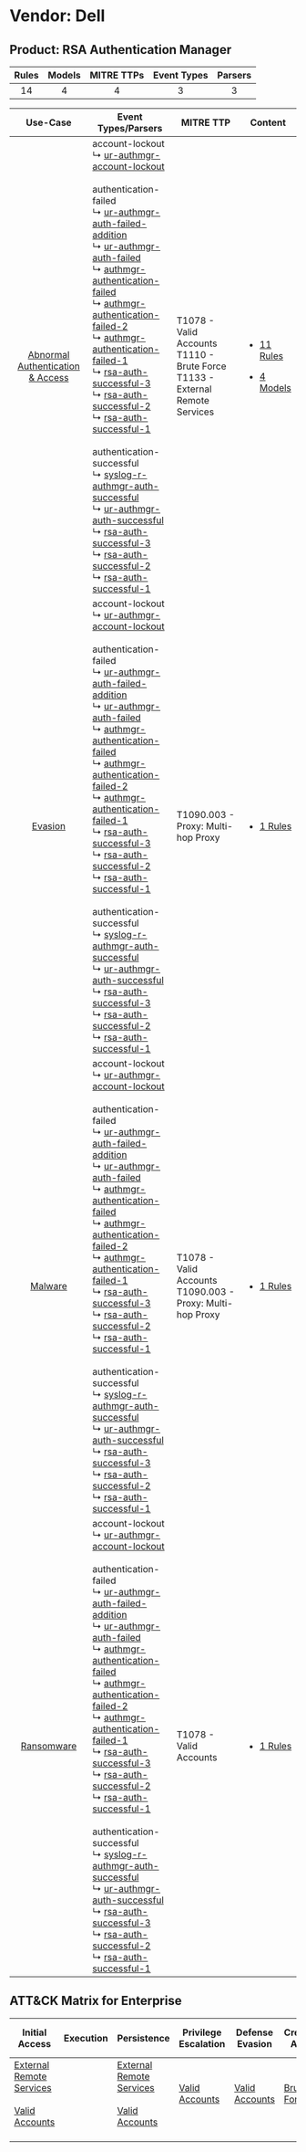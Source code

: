Vendor: Dell
============
Product: RSA Authentication Manager
-----------------------------------
| Rules | Models | MITRE TTPs | Event Types | Parsers |
|:-----:|:------:|:----------:|:-----------:|:-------:|
|  14   |   4    |     4      |      3      |    3    |

|                                           Use-Case                                           | Event Types/Parsers                                                                                                                                                                                                                                                                                                                                                                                                                                                                                                                                                                                                                                                                                                                                                                                                                                                                                                                                                                                                                                                                                                                                                                                                                                                                                                                              | MITRE TTP                                                                             | Content                                                                                                                                      |
|:--------------------------------------------------------------------------------------------:| ------------------------------------------------------------------------------------------------------------------------------------------------------------------------------------------------------------------------------------------------------------------------------------------------------------------------------------------------------------------------------------------------------------------------------------------------------------------------------------------------------------------------------------------------------------------------------------------------------------------------------------------------------------------------------------------------------------------------------------------------------------------------------------------------------------------------------------------------------------------------------------------------------------------------------------------------------------------------------------------------------------------------------------------------------------------------------------------------------------------------------------------------------------------------------------------------------------------------------------------------------------------------------------------------------------------------------------------------ | ------------------------------------------------------------------------------------- | -------------------------------------------------------------------------------------------------------------------------------------------- |
| [Abnormal Authentication & Access](../../../UseCases/uc_abnormal_authentication_&_access.md) |  account-lockout<br> ↳ [ur-authmgr-account-lockout](Parsers/parserContent_ur-authmgr-account-lockout.md)<br><br> authentication-failed<br> ↳ [ur-authmgr-auth-failed-addition](Parsers/parserContent_ur-authmgr-auth-failed-addition.md)<br> ↳ [ur-authmgr-auth-failed](Parsers/parserContent_ur-authmgr-auth-failed.md)<br> ↳ [authmgr-authentication-failed](Parsers/parserContent_authmgr-authentication-failed.md)<br> ↳ [authmgr-authentication-failed-2](Parsers/parserContent_authmgr-authentication-failed-2.md)<br> ↳ [authmgr-authentication-failed-1](Parsers/parserContent_authmgr-authentication-failed-1.md)<br> ↳ [rsa-auth-successful-3](Parsers/parserContent_rsa-auth-successful-3.md)<br> ↳ [rsa-auth-successful-2](Parsers/parserContent_rsa-auth-successful-2.md)<br> ↳ [rsa-auth-successful-1](Parsers/parserContent_rsa-auth-successful-1.md)<br><br> authentication-successful<br> ↳ [syslog-r-authmgr-auth-successful](Parsers/parserContent_syslog-r-authmgr-auth-successful.md)<br> ↳ [ur-authmgr-auth-successful](Parsers/parserContent_ur-authmgr-auth-successful.md)<br> ↳ [rsa-auth-successful-3](Parsers/parserContent_rsa-auth-successful-3.md)<br> ↳ [rsa-auth-successful-2](Parsers/parserContent_rsa-auth-successful-2.md)<br> ↳ [rsa-auth-successful-1](Parsers/parserContent_rsa-auth-successful-1.md)<br> | T1078 - Valid Accounts<br>T1110 - Brute Force<br>T1133 - External Remote Services<br> | [<ul><li>11 Rules</li></ul><ul><li>4 Models</li></ul>](Rules_Models/r_m_dell_rsa_authentication_manager_Abnormal_Authentication_&_Access.md) |
|                          [Evasion](../../../UseCases/uc_evasion.md)                          |  account-lockout<br> ↳ [ur-authmgr-account-lockout](Parsers/parserContent_ur-authmgr-account-lockout.md)<br><br> authentication-failed<br> ↳ [ur-authmgr-auth-failed-addition](Parsers/parserContent_ur-authmgr-auth-failed-addition.md)<br> ↳ [ur-authmgr-auth-failed](Parsers/parserContent_ur-authmgr-auth-failed.md)<br> ↳ [authmgr-authentication-failed](Parsers/parserContent_authmgr-authentication-failed.md)<br> ↳ [authmgr-authentication-failed-2](Parsers/parserContent_authmgr-authentication-failed-2.md)<br> ↳ [authmgr-authentication-failed-1](Parsers/parserContent_authmgr-authentication-failed-1.md)<br> ↳ [rsa-auth-successful-3](Parsers/parserContent_rsa-auth-successful-3.md)<br> ↳ [rsa-auth-successful-2](Parsers/parserContent_rsa-auth-successful-2.md)<br> ↳ [rsa-auth-successful-1](Parsers/parserContent_rsa-auth-successful-1.md)<br><br> authentication-successful<br> ↳ [syslog-r-authmgr-auth-successful](Parsers/parserContent_syslog-r-authmgr-auth-successful.md)<br> ↳ [ur-authmgr-auth-successful](Parsers/parserContent_ur-authmgr-auth-successful.md)<br> ↳ [rsa-auth-successful-3](Parsers/parserContent_rsa-auth-successful-3.md)<br> ↳ [rsa-auth-successful-2](Parsers/parserContent_rsa-auth-successful-2.md)<br> ↳ [rsa-auth-successful-1](Parsers/parserContent_rsa-auth-successful-1.md)<br> | T1090.003 - Proxy: Multi-hop Proxy<br>                                                | [<ul><li>1 Rules</li></ul>](Rules_Models/r_m_dell_rsa_authentication_manager_Evasion.md)                                                     |
|                          [Malware](../../../UseCases/uc_malware.md)                          |  account-lockout<br> ↳ [ur-authmgr-account-lockout](Parsers/parserContent_ur-authmgr-account-lockout.md)<br><br> authentication-failed<br> ↳ [ur-authmgr-auth-failed-addition](Parsers/parserContent_ur-authmgr-auth-failed-addition.md)<br> ↳ [ur-authmgr-auth-failed](Parsers/parserContent_ur-authmgr-auth-failed.md)<br> ↳ [authmgr-authentication-failed](Parsers/parserContent_authmgr-authentication-failed.md)<br> ↳ [authmgr-authentication-failed-2](Parsers/parserContent_authmgr-authentication-failed-2.md)<br> ↳ [authmgr-authentication-failed-1](Parsers/parserContent_authmgr-authentication-failed-1.md)<br> ↳ [rsa-auth-successful-3](Parsers/parserContent_rsa-auth-successful-3.md)<br> ↳ [rsa-auth-successful-2](Parsers/parserContent_rsa-auth-successful-2.md)<br> ↳ [rsa-auth-successful-1](Parsers/parserContent_rsa-auth-successful-1.md)<br><br> authentication-successful<br> ↳ [syslog-r-authmgr-auth-successful](Parsers/parserContent_syslog-r-authmgr-auth-successful.md)<br> ↳ [ur-authmgr-auth-successful](Parsers/parserContent_ur-authmgr-auth-successful.md)<br> ↳ [rsa-auth-successful-3](Parsers/parserContent_rsa-auth-successful-3.md)<br> ↳ [rsa-auth-successful-2](Parsers/parserContent_rsa-auth-successful-2.md)<br> ↳ [rsa-auth-successful-1](Parsers/parserContent_rsa-auth-successful-1.md)<br> | T1078 - Valid Accounts<br>T1090.003 - Proxy: Multi-hop Proxy<br>                      | [<ul><li>1 Rules</li></ul>](Rules_Models/r_m_dell_rsa_authentication_manager_Malware.md)                                                     |
|                       [Ransomware](../../../UseCases/uc_ransomware.md)                       |  account-lockout<br> ↳ [ur-authmgr-account-lockout](Parsers/parserContent_ur-authmgr-account-lockout.md)<br><br> authentication-failed<br> ↳ [ur-authmgr-auth-failed-addition](Parsers/parserContent_ur-authmgr-auth-failed-addition.md)<br> ↳ [ur-authmgr-auth-failed](Parsers/parserContent_ur-authmgr-auth-failed.md)<br> ↳ [authmgr-authentication-failed](Parsers/parserContent_authmgr-authentication-failed.md)<br> ↳ [authmgr-authentication-failed-2](Parsers/parserContent_authmgr-authentication-failed-2.md)<br> ↳ [authmgr-authentication-failed-1](Parsers/parserContent_authmgr-authentication-failed-1.md)<br> ↳ [rsa-auth-successful-3](Parsers/parserContent_rsa-auth-successful-3.md)<br> ↳ [rsa-auth-successful-2](Parsers/parserContent_rsa-auth-successful-2.md)<br> ↳ [rsa-auth-successful-1](Parsers/parserContent_rsa-auth-successful-1.md)<br><br> authentication-successful<br> ↳ [syslog-r-authmgr-auth-successful](Parsers/parserContent_syslog-r-authmgr-auth-successful.md)<br> ↳ [ur-authmgr-auth-successful](Parsers/parserContent_ur-authmgr-auth-successful.md)<br> ↳ [rsa-auth-successful-3](Parsers/parserContent_rsa-auth-successful-3.md)<br> ↳ [rsa-auth-successful-2](Parsers/parserContent_rsa-auth-successful-2.md)<br> ↳ [rsa-auth-successful-1](Parsers/parserContent_rsa-auth-successful-1.md)<br> | T1078 - Valid Accounts<br>                                                            | [<ul><li>1 Rules</li></ul>](Rules_Models/r_m_dell_rsa_authentication_manager_Ransomware.md)                                                  |

ATT&CK Matrix for Enterprise
----------------------------
| Initial Access                                                                                                                                   | Execution | Persistence                                                                                                                                      | Privilege Escalation                                                | Defense Evasion                                                     | Credential Access                                                | Discovery | Lateral Movement | Collection | Command and Control                                                                                                                       | Exfiltration | Impact |
| ------------------------------------------------------------------------------------------------------------------------------------------------ | --------- | ------------------------------------------------------------------------------------------------------------------------------------------------ | ------------------------------------------------------------------- | ------------------------------------------------------------------- | ---------------------------------------------------------------- | --------- | ---------------- | ---------- | ----------------------------------------------------------------------------------------------------------------------------------------- | ------------ | ------ |
| [External Remote Services](https://attack.mitre.org/techniques/T1133)<br><br>[Valid Accounts](https://attack.mitre.org/techniques/T1078)<br><br> |           | [External Remote Services](https://attack.mitre.org/techniques/T1133)<br><br>[Valid Accounts](https://attack.mitre.org/techniques/T1078)<br><br> | [Valid Accounts](https://attack.mitre.org/techniques/T1078)<br><br> | [Valid Accounts](https://attack.mitre.org/techniques/T1078)<br><br> | [Brute Force](https://attack.mitre.org/techniques/T1110)<br><br> |           |                  |            | [Proxy: Multi-hop Proxy](https://attack.mitre.org/techniques/T1090/003)<br><br>[Proxy](https://attack.mitre.org/techniques/T1090)<br><br> |              |        |